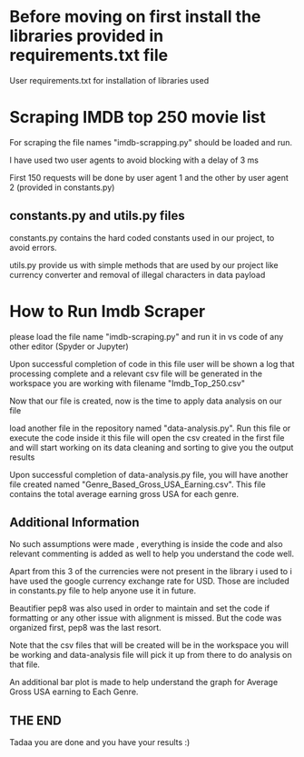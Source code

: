 # Before moving on first install the libraries provided in requirements.txt file

User requirements.txt for installation of libraries used



# Scraping IMDB top 250 movie list

For scraping the file names "imdb-scrapping.py" should be loaded and run.


I have used two user agents to avoid blocking with a delay of 3 ms

First 150 requests will be done by user agent 1 and the other by user agent 2 (provided in constants.py)


## constants.py and utils.py files

constants.py contains the hard coded constants used in our project, to avoid errors.

utils.py provide us with simple methods that are used by our project like currency converter and removal of
illegal characters in data payload


# How to Run Imdb Scraper

please load the file name "imdb-scraping.py" and run it in vs code of any other editor (Spyder or Jupyter)

Upon successful completion of code in this file user will be shown a log that processing complete
and a relevant csv file will be generated in the workspace you are working with filename "Imdb_Top_250.csv"

Now that our file is created, now is the time to apply data analysis on our file

load another file in the repository named "data-analysis.py". Run this file or execute the code inside it 
this file will open the csv created in the first file and will start working on its data cleaning and sorting 
to give you the output results

Upon successful completion of data-analysis.py file, you will have another file created named "Genre_Based_Gross_USA_Earning.csv". This file contains the total average earning gross USA for each genre.

## Additional Information

No such assumptions were made , everything is inside the code and also relevant commenting is added as well to 
help you understand the code well.

Apart from this 3 of the currencies were not present in the library i used to i have used the google currency 
exchange rate for USD. Those are included in constants.py file to help anyone use it in future.

Beautifier pep8 was also used in order to maintain and set the code if formatting or any other issue with alignment 
is missed. But the code was organized first, pep8 was the last resort.

Note that the csv files that will be created will be in the workspace you will be working and data-analysis file 
will pick it up from there to do analysis on that file.

An additional bar plot is made to help understand the graph for Average Gross USA earning to Each Genre.

## THE END

Tadaa you are done and you have your results :) 
